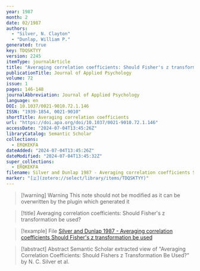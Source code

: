 ```yaml
---
year: 1987
month: 2
date: 02/1987
authors:
  - "Silver, N. Clayton"
  - "Dunlap, William P."
generated: true
key: TDQSKTYY
version: 2245
itemType: journalArticle
title: "Averaging correlation coefficients: Should Fisher's z transformation be used?"
publicationTitle: Journal of Applied Psychology
volume: 72
issue: 1
pages: 146-148
journalAbbreviation: Journal of Applied Psychology
language: en
DOI: 10.1037/0021-9010.72.1.146
ISSN: "1939-1854, 0021-9010"
shortTitle: Averaging correlation coefficients
url: "https://doi.apa.org/doi/10.1037/0021-9010.72.1.146"
accessDate: "2024-07-04T13:45:26Z"
libraryCatalog: Semantic Scholar
collections:
  - ERQKEKFA
dateAdded: "2024-07-04T13:45:26Z"
dateModified: "2024-07-04T13:45:32Z"
super_collections:
  - ERQKEKFA
filename: Silver and Dunlap 1987 - Averaging correlation coefficients Should Fisher's z transformation be used
marker: "[🇿](zotero://select/library/items/TDQSKTYY)"
---
```


>[!warning] Warning
> This note should not be modified as it can be overwritten by the plugin which generated it

> [!title] Averaging correlation coefficients: Should Fisher's z transformation be used?

> [!example] File
> [Silver and Dunlap 1987 - Averaging correlation coefficients Should Fisher's z transformation be used](Silver%20and%20Dunlap%201987%20-%20Averaging%20correlation%20coefficients%20Should%20Fisher's%20z%20transformation%20be%20used.pdf)

> [!abstract] Abstract
> Semantic Scholar extracted view of "Averaging Correlation Coefficients: Should Fishers z Transformation Be Used?" by N. C. Silver et al.

